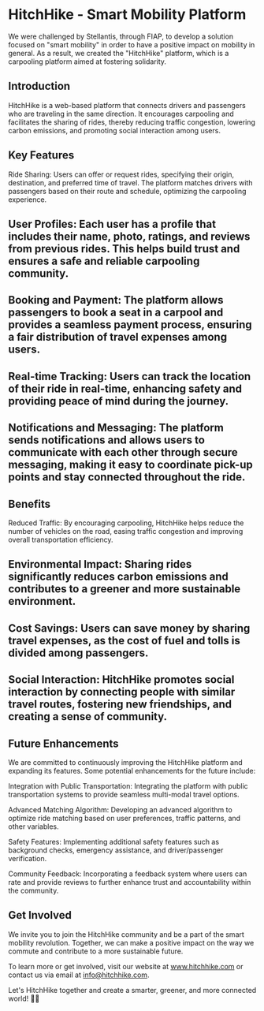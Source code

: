 # HitchHike - Smart Mobility Platform
We were challenged by Stellantis, through FIAP, to develop a solution focused on "smart mobility" in order to have a positive impact on mobility in general. As a result, we created the "HitchHike" platform, which is a carpooling platform aimed at fostering solidarity.

## Introduction
HitchHike is a web-based platform that connects drivers and passengers who are traveling in the same direction. It encourages carpooling and facilitates the sharing of rides, thereby reducing traffic congestion, lowering carbon emissions, and promoting social interaction among users.

## Key Features
Ride Sharing: Users can offer or request rides, specifying their origin, destination, and preferred time of travel. The platform matches drivers with passengers based on their route and schedule, optimizing the carpooling experience.

## User Profiles: Each user has a profile that includes their name, photo, ratings, and reviews from previous rides. This helps build trust and ensures a safe and reliable carpooling community.

## Booking and Payment: The platform allows passengers to book a seat in a carpool and provides a seamless payment process, ensuring a fair distribution of travel expenses among users.

## Real-time Tracking: Users can track the location of their ride in real-time, enhancing safety and providing peace of mind during the journey.

## Notifications and Messaging: The platform sends notifications and allows users to communicate with each other through secure messaging, making it easy to coordinate pick-up points and stay connected throughout the ride.

## Benefits
Reduced Traffic: By encouraging carpooling, HitchHike helps reduce the number of vehicles on the road, easing traffic congestion and improving overall transportation efficiency.

## Environmental Impact: Sharing rides significantly reduces carbon emissions and contributes to a greener and more sustainable environment.

## Cost Savings: Users can save money by sharing travel expenses, as the cost of fuel and tolls is divided among passengers.

## Social Interaction: HitchHike promotes social interaction by connecting people with similar travel routes, fostering new friendships, and creating a sense of community.

## Future Enhancements
We are committed to continuously improving the HitchHike platform and expanding its features. Some potential enhancements for the future include:

Integration with Public Transportation: Integrating the platform with public transportation systems to provide seamless multi-modal travel options.

Advanced Matching Algorithm: Developing an advanced algorithm to optimize ride matching based on user preferences, traffic patterns, and other variables.

Safety Features: Implementing additional safety features such as background checks, emergency assistance, and driver/passenger verification.

Community Feedback: Incorporating a feedback system where users can rate and provide reviews to further enhance trust and accountability within the community.

## Get Involved
We invite you to join the HitchHike community and be a part of the smart mobility revolution. Together, we can make a positive impact on the way we commute and contribute to a more sustainable future.

To learn more or get involved, visit our website at www.hitchhike.com or contact us via email at info@hitchhike.com.

Let's HitchHike together and create a smarter, greener, and more connected world! 🚗💚
